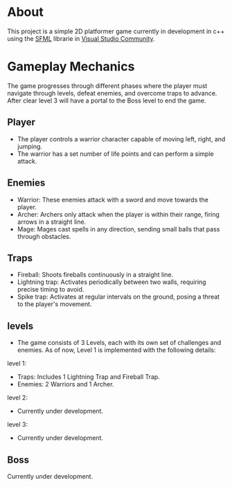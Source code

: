 # About
This project is a simple 2D platformer game currently in development in c++ using the [SFML](https://www.sfml-dev.org/index.php) 
librarie in [Visual Studio Community](https://visualstudio.microsoft.com/pt-br/vs/community/).

# Gameplay Mechanics
The game progresses through different phases where the player must navigate through levels, 
defeat enemies, and overcome traps to advance. After clear level 3 will have a portal to 
the Boss level to end the game.

## Player
- The player controls a warrior character capable of moving left, right, and jumping.
- The warrior has a set number of life points and can perform a simple attack.

## Enemies
- Warrior: These enemies attack with a sword and move towards the player.
- Archer: Archers only attack when the player is within their range, firing arrows in a straight line.
- Mage: Mages cast spells in any direction, sending small balls that pass through obstacles.

## Traps
- Fireball: Shoots fireballs continuously in a straight line.
- Lightning trap: Activates periodically between two walls, requiring precise timing to avoid.
- Spike trap: Activates at regular intervals on the ground, posing a threat to the player's movement.

## levels
- The game consists of 3 Levels, each with its own set of challenges and enemies. As of now, Level 1 is implemented with the following details:

level 1:
- Traps: Includes 1 Lightning Trap and Fireball Trap.
- Enemies: 2 Warriors and 1 Archer.
 
level 2:
- Currently under development.

level 3:
- Currently under development.

## Boss
Currently under development.
